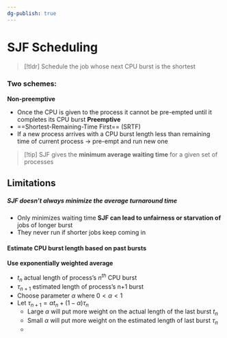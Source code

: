 ```yaml
---
dg-publish: true
---
```

# SJF Scheduling

> [!tldr] Schedule the job whose next CPU burst is the shortest

### Two schemes:
**Non-preemptive**
* Once the CPU is given to the process it cannot be pre-empted until it completes its CPU burst
**Preemptive**
* ==Shortest-Remaining-Time First== (SRTF)
* If a new process arrives with a CPU burst length less than remaining time of current process → pre-empt and run new one

> [!tip] SJF gives the **minimum average waiting time** for a given set of processes

## Limitations
##### SJF doesn’t always minimize the average turnaround time
* Only minimizes waiting time
**SJF can lead to unfairness or starvation of** jobs of longer burst
* They never run if shorter jobs keep coming in
#### Estimate CPU burst length based on past bursts
**Use exponentially weighted average**
* $t_n$ actual length of process’s $n^{th}$ CPU burst
* $\tau_{n+1}$ estimated length of process’s n+1 burst
* Choose parameter $\alpha$ where $0<\alpha<1$
* Let $\tau_{n+1}=\alpha t_n+(1-\alpha)\tau_n$
	* Large $\alpha$ will put more weight on the actual length of the last burst $t_n$
	* Small $\alpha$ will put more weight on the estimated length of last burst $\tau_n$
	* 
